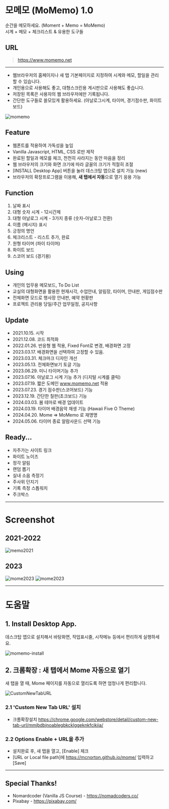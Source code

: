 # 모메모 (MoMemo) 1.0
순간을 메모하세요. (Moment + Memo = MoMemo)   
시계 + 메모 + 체크리스트 & 유용한 도구들

## URL

> https://www.momemo.net

---

* 웹브라우저의 홈페이지나 새 탭 기본페이지로 지정하여 시계와 메모, 할일을 관리 할 수 있습니다.
* 개인용으로 사용해도 좋고, 대형스크린용 게시판으로 사용해도 좋습니다.
* 저장된 목록은 사용자의 웹 브라우저에만 기록됩니다.
* 간단한 도구들로 쓸모있게 활용하세요. (아날로그시계, 타이머, 경기점수판, 화이트보드)


![momemo](https://github.com/mcnorton/mome/assets/4551495/660bcb5c-fed8-451e-94e6-2965722fed24)



## Feature
* 웹폰트를 적용하여 가독성을 높임
* Vanilla Javascript, HTML, CSS 로만 제작
* 완료된 할일과 메모를 체크, 천천히 사라지는 동안 마음을 정리
* 웹 브라우저의 크기와 화면 크기에 따라 글꼴의 크기가 적절히 조절
* [INSTALL Desktop App] 버튼을 눌러 데스크탑 앱으로 설치 가능 (new)
* 브라우저의 확장프로그램을 이용해, **새 탭에서 자동**으로 열기 응용 가능

## Function
1. 날짜 표시
2. 대형 숫자 시계 - 12시간제
3. 대형 아날로그 시계 - 3가지 종류 (숫자-아날로그 전환)
4. 이름 (메시지) 표시
5. 긍정의 명언
6. 체크리스트 - 리스트 추가, 완료
7. 원형 타이머 (파이 타이머)
8. 화이트 보드
9. 스코어 보드 (경기용)

## Using
* 개인의 업무용 메모보드, To Do List
* 교실의 대형화면을 활용한 현재시각, 수업안내, 알림장, 타이머, 안내판, 게임점수판
* 전체화면 모드로 행사장 안내판, 예약 현황판
* 프로젝트 관리용 당일/주간 업무일정, 공지사항

## Update
* 2021.10.15. 시작
* 2021.12.08. 코드 최적화
* 2022.01.26. 반응형 웹 적용, Fixed Font로 변경, 배경화면 고정
* 2023.03.17. 배경화면을 선택하여 고정할 수 있음.
* 2023.03.31. 체크마크 디자인 개선
* 2023.05.13. 전체화면보기 토글 기능
* 2023.06.29. 미니 타이머기능 추가
* 2023.07.16. 아날로그 시계 기능 추가 (디지털 시계를 클릭)
* 2023.07.19. 짧은 도메인 www.momemo.net 적용
* 2023.07.23. 경기 점수판(스코어보드) 기능
* 2023.12.19. 간단한 칠판(초크보드) 기능
* 2024.03.03. 봄 테마로 배경 업데이트
* 2024.03.19. 타이머 배경음악 재생 기능 (Hawaii Five O Theme)
* 2024.04.20. Mome => MoMemo 로 재명명
* 2024.05.06. 타이머 종료 알람사운드 선택 기능

## Ready...
* 자주가는 사이트 링크
* 화이트 노이즈
* 정각 알림
* 랜덤 뽑기
* 실내 소음 측정기
* 주사위 던지기
* 기록 측정 스톱워치
* 주크박스

---
# Screenshot

 ## 2021-2022 
  ![memo2021](https://user-images.githubusercontent.com/4551495/145520765-96e5085f-88bc-4c2b-bd85-5e37fa8d4402.png)

## 2023
  ![mome2023](https://user-images.githubusercontent.com/4551495/225662986-f7f4b290-2dd8-4479-af8b-4393cea4e3ce.png)
  ![mome2023](https://user-images.githubusercontent.com/4551495/229038614-eaae12b2-33b4-4ef3-8bd5-a909584816a2.png)

---

# 도움말

## 1. Install Desktop App.
데스크탑 앱으로 설치해서 바탕화면, 작업표시줄, 시작메뉴 등에서 편리하게 실행하세요.

![momemo-install](https://github.com/mcnorton/mome/assets/4551495/2e30c200-a597-4910-9610-4e3ce128675f)



## 2. 크롬확장 : 새 탭에서 Mome 자동으로 열기
새 탭을 열 때, Mome 페이지를 자동으로 열리도록 하면 엄청나게 편리합니다.

![CustomNewTabURL](https://lh3.googleusercontent.com/4lCsO0HhSqwN-U68QDFgVhLWb285-pfcoX_PHV5C6J6WuLSadROAD5iQm8kKmE8xM0qmh6XUQ0Wf0NtxFLkyB7t2=w640-h400-e365-rj-sc0x00ffffff)

### 2.1 'Custom New Tab URL' 설치
* 크롬확장설치 https://chrome.google.com/webstore/detail/custom-new-tab-url/mmjbdbjnoablegbkcklggeknkfcjkjia/

### 2.2 Options Enable + URL을 추가
* 설치완료 후, 새 탭을 열고, [Enable] 체크
* [URL or Local file path]에 https://mcnorton.github.io/mome/ 입력하고 [Save]


---

## Special Thanks!
* Nomardcoder (Vanilla JS Course) - https://nomadcoders.co/
* Pixabay - https://pixabay.com/
